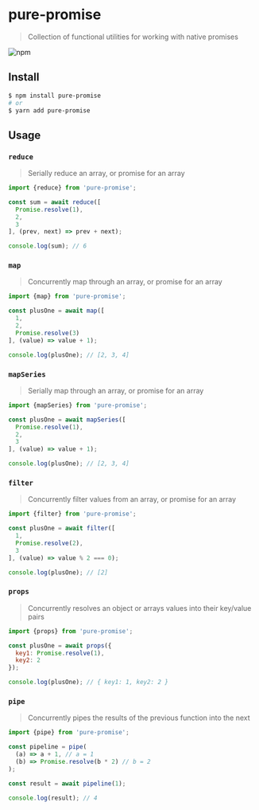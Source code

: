# pure-promise

> Collection of functional utilities for working with native promises

![npm](https://img.shields.io/npm/v/pure-promise.svg)

## Install

```sh
$ npm install pure-promise
# or
$ yarn add pure-promise
```

## Usage

### `reduce`

> Serially reduce an array, or promise for an array

```js
import {reduce} from 'pure-promise';

const sum = await reduce([
  Promise.resolve(1),
  2,
  3
], (prev, next) => prev + next);

console.log(sum); // 6 
```

### `map`

> Concurrently map through an array, or promise for an array

```js
import {map} from 'pure-promise';

const plusOne = await map([
  1,
  2,
  Promise.resolve(3)
], (value) => value + 1);

console.log(plusOne); // [2, 3, 4]
```

### `mapSeries`

> Serially map through an array, or promise for an array

```js
import {mapSeries} from 'pure-promise';

const plusOne = await mapSeries([
  Promise.resolve(1),
  2,
  3
], (value) => value + 1);

console.log(plusOne); // [2, 3, 4]
```

### `filter`

> Concurrently filter values from an array, or promise for an array

```js
import {filter} from 'pure-promise';

const plusOne = await filter([
  1,
  Promise.resolve(2),
  3
], (value) => value % 2 === 0);

console.log(plusOne); // [2]
```

### `props`

> Concurrently resolves an object or arrays values into their key/value pairs

```js
import {props} from 'pure-promise';

const plusOne = await props({
  key1: Promise.resolve(1),
  key2: 2
});

console.log(plusOne); // { key1: 1, key2: 2 }
```

### `pipe`

> Concurrently pipes the results of the previous function into the next

```js
import {pipe} from 'pure-promise';

const pipeline = pipe(
  (a) => a + 1, // a = 1
  (b) => Promise.resolve(b * 2) // b = 2
);

const result = await pipeline(1);

console.log(result); // 4
```
